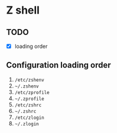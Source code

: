 # Z shell

## TODO

- [x] loading order

## Configuration loading order

1. `/etc/zshenv`
2. `~/.zshenv`
3. `/etc/zprofile`
4. `~/.zprofile`
5. `/etc/zshrc`
6. `~/.zshrc`
7. `/etc/zlogin`
8. `~/.zlogin`
